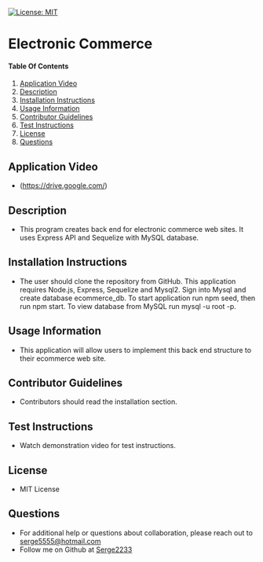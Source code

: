 [![License: MIT](https://img.shields.io/badge/License-MIT-yellow.svg)](https://opensource.org/licenses/MIT)

# Electronic Commerce

#### Table Of Contents
1. [Application Video](#application-video)
2. [Description](#description)
3. [Installation Instructions](#installation-instructions)
4. [Usage Information](#usage-information)
5. [Contributor Guidelines](#contributor-guidelines)
6. [Test Instructions](#test-instructions)
7. [License](#license)
8. [Questions](#questions)
## Application Video
* (https://drive.google.com/)
## Description
* This program creates back end for electronic commerce web sites. It uses Express API and Sequelize with MySQL database.
## Installation Instructions
* The user should clone the repository from GitHub. This application requires Node.js, Express, Sequelize and Mysql2. Sign into Mysql and create database ecommerce_db. To start application run npm seed, then run npm start. To view database from MySQL run mysql -u root -p.
## Usage Information
* This application will allow users to implement this back end structure to their ecommerce web site.
## Contributor Guidelines
* Contributors should read the installation section.
## Test Instructions
* Watch demonstration video for test instructions.
## License
* MIT License 
## Questions
* For additional help or questions about collaboration, please reach out to serge5555@hotmail.com
* Follow me on Github at [Serge2233](http://github.com/Serge2233)